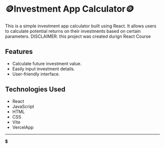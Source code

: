 # 🪙Investment App Calculator🪙

This is a simple investment app calculator built using React. It allows users to calculate potential returns on their investments based on certain parameters.
DISCLAIMER: this project was created durign React Course

## Features

- Calculate future investment value.
- Easily input investment details.
- User-friendly interface.

## Technologies Used

- React
- JavaScript
- HTML
- CSS
- Vite
- VercelApp
----------------------------------------------------------------
💲
